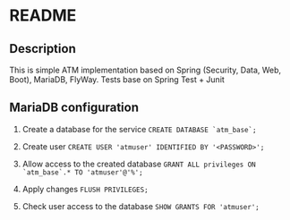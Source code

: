 # README #

## Description

This is simple ATM implementation based on Spring (Security, Data, Web, Boot), MariaDB, FlyWay. Tests base on Spring Test + Junit

## MariaDB configuration

1. Create a database for the service ```CREATE DATABASE `atm_base`;```

2. Create user ```CREATE USER 'atmuser' IDENTIFIED BY '<PASSWORD>';```

3. Allow access to the created database ```GRANT ALL privileges ON `atm_base`.* TO 'atmuser'@'%';```

4. Apply changes ```FLUSH PRIVILEGES;```

5. Check user access to the database ```SHOW GRANTS FOR 'atmuser';```